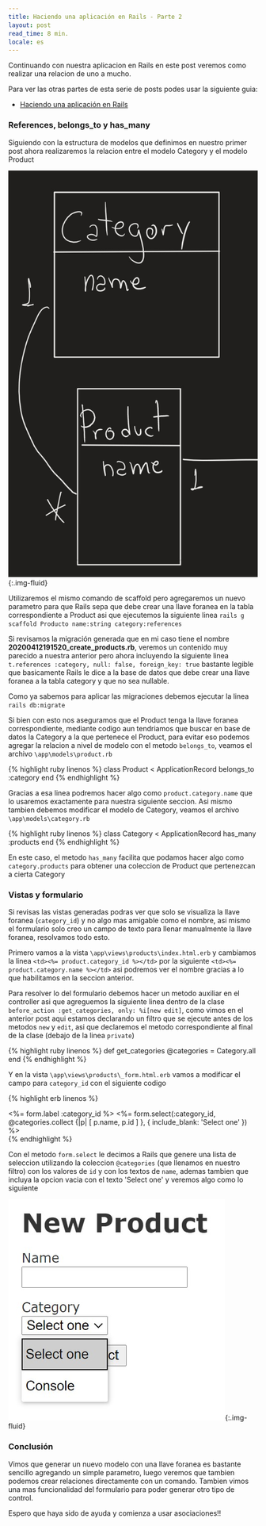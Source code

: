 ```yaml
---
title: Haciendo una aplicación en Rails - Parte 2
layout: post
read_time: 8 min.
locale: es
---
```

Continuando con nuestra aplicacion en Rails en este post veremos como realizar una relacion de uno a mucho.

Para ver las otras partes de esta serie de posts podes usar la siguiente guia:
- [Haciendo una aplicación en Rails](/2020/03/28/stock-app.html)

### References, belongs_to y has_many

Siguiendo con la estructura de modelos que definimos en nuestro primer post ahora realizaremos la relacion entre el modelo Category y el modelo Product

![diagram](/assets/images/posts/stock-app-2/diagram.jpg){:.img-fluid}

Utilizaremos el mismo comando de scaffold pero agregaremos un nuevo parametro para que Rails sepa que debe crear una llave foranea en la tabla correspondiente a Product asi que ejecutemos la siguiente linea `rails g scaffold Producto name:string category:references`

Si revisamos la migración generada que en mi caso tiene el nombre **20200412191520_create_products.rb**, veremos un contenido muy parecido a nuestra anterior pero ahora incluyendo la siguiente linea `t.references :category, null: false, foreign_key: true` bastante legible que basicamente Rails le dice a la base de datos que debe crear una llave foranea a la tabla category y que no sea nullable.

Como ya sabemos para aplicar las migraciones debemos ejecutar la linea `rails db:migrate`

Si bien con esto nos aseguramos que el Product tenga la llave foranea correspondiente, mediante codigo aun tendriamos que buscar en base de datos la Category a la que pertenece el Product, para evitar eso podemos agregar la relacion a nivel de modelo con el metodo `belongs_to`, veamos el archivo `\app\models\product.rb`

{% highlight ruby linenos %}
class Product < ApplicationRecord
  belongs_to :category
end
{% endhighlight %}

Gracias a esa linea podremos hacer algo como `product.category.name` que lo usaremos exactamente para nuestra siguiente seccion.
Asi mismo tambien debemos modificar el modelo de Category, veamos el archivo `\app\models\category.rb`

{% highlight ruby linenos %}
class Category < ApplicationRecord
  has_many :products
end
{% endhighlight %}

En este caso, el metodo `has_many` facilita que podamos hacer algo como `category.products` para obtener una coleccion de Product que pertenezcan a cierta Category

### Vistas y formulario

Si revisas las vistas generadas podras ver que solo se visualiza la llave foranea (`category_id`) y no algo mas amigable como el nombre, asi mismo el formulario solo creo un campo de texto para llenar manualmente la llave foranea, resolvamos todo esto.

Primero vamos a la vista `\app\views\products\index.html.erb` y cambiamos la linea `<td><%= product.category_id %></td>` por la siguiente `<td><%= product.category.name %></td>` asi podremos ver el nombre gracias a lo que habilitamos en la seccion anterior.

Para resolver lo del formulario debemos hacer un metodo auxiliar en el controller asi que agreguemos la siguiente linea dentro de la clase `before_action :get_categories, only: %i[new edit]`, como vimos en el anterior post aqui estamos declarando un filtro que se ejecute antes de los metodos `new` y `edit`, asi que declaremos el metodo correspondiente al final de la clase (debajo de la linea `private`)

{% highlight ruby linenos %}
def get_categories
  @categories = Category.all
end
{% endhighlight %}

Y en la vista `\app\views\products\_form.html.erb` vamos a modificar el campo para `category_id` con el siguiente codigo

{% highlight erb linenos %}
<div class="field">
  <%= form.label :category_id %>
  <%= form.select(:category_id, @categories.collect {|p| [ p.name, p.id ] }, { include_blank: 'Select one' }) %>
</div>
{% endhighlight %}

Con el metodo `form.select` le decimos a Rails que genere una lista de seleccion utilizando la coleccion `@categories` (que llenamos en nuestro filtro) con los valores de `id` y con los textos de `name`, ademas tambien que incluya la opcion vacia con el texto 'Select one' y veremos algo como lo siguiente

![diagram](/assets/images/posts/stock-app-2/dropdown.jpg){:.img-fluid}

### Conclusión

Vimos que generar un nuevo modelo con una llave foranea es bastante sencillo agregando un simple parametro, luego veremos que tambien podemos crear relaciones directamente con un comando. Tambien vimos una mas funcionalidad del formulario para poder generar otro tipo de control.

Espero que haya sido de ayuda y comienza a usar asociaciones!!
